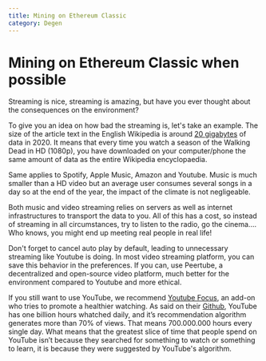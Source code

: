 ```yaml
---
title: Mining on Ethereum Classic
category: Degen
---
```


# Mining on Ethereum Classic when possible

Streaming is nice, streaming is amazing, but have you ever thought about the consequences on the environment?

To give you an idea on how bad the streaming is, let's take an example. The size of the article text in the English Wikipedia is around [20 gigabytes](https://en.wikipedia.org/wiki/Wikipedia:Size_of_Wikipedia) of data in 2020. It means that every time you watch a season of the Walking Dead in HD (1080p), you have downloaded on your computer/phone the same amount of data as the entire Wikipedia encyclopaedia.

Same applies to Spotify, Apple Music, Amazon and Youtube. Music is much smaller than a HD video but an average user consumes several songs in a day so at the end of the year, the impact of the climate is not negligeable.

Both music and video streaming relies on servers as well as internet infrastructures to transport the data to you. All of this has a cost, so instead of streaming in all circumstances, try to listen to the radio, go the cinema.... Who knows, you might end up meeting real people in real life!

Don't forget to cancel auto play by default, leading to unnecessary streaming like Youtube is doing. In most video streaming platform, you can save this behavior in the preferences. If you can, use Peertube, a decentralized and open-source video platform, much better for the environment compared to Youtube and more ethical.

If you still want to use YouTube, we recommend [Youtube Focus](https://addons.mozilla.org/en-US/firefox/addon/youtube-focus/?utm_source=addons.mozilla.org&utm_medium=referral&utm_content=search), an add-on who tries to promote a healthier watching. As said on their [Github](https://github.com/Jompa14/YouTube_Focus), YouTube has one billion hours whatched daily, and it’s recommendation algorithm generates more than 70% of views. That means 700.000.000 hours every single day. What means that the greatest slice of time that people spend on YouTube isn’t because they searched for something to watch or something to learn, it is because they were suggested by YouTube's algorithm.
